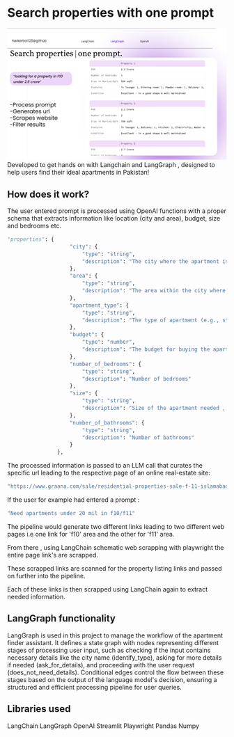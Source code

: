 # Search properties with one prompt


![Apartment Finder](banner.png)
Developed to get hands on  with Langchain and LangGraph , designed to help users find their ideal apartments in Pakistan!

## How does it work?



The user entered prompt is processed using OpenAI functions with a proper schema that extracts information like location (city and area), budget, size and bedrooms etc.

```python
"properties": {
                    "city": {
                        "type": "string",
                        "description": "The city where the apartment is located."
                    },
                    "area": {
                        "type": "string",
                        "description": "The area within the city where the apartment is located. User might input more than one preferred area, separated by a comma."
                    },
                    "apartment_type": {
                        "type": "string",
                        "description": "The type of apartment (e.g., studio, 1BHK, 2BHK, etc.)."
                    },
                    "budget": {
                        "type": "number",
                        "description": "The budget for buying the apartment."
                    },
                    "number_of_bedrooms": {
                        "type": "string",
                        "description": "Number of bedrooms"
                    },
                    "size": {
                        "type": "string",
                        "description": "Size of the apartment needed , in marlas. i.e 2 Marla , 3 Marla"
                    },
                    "number_of_bathrooms": {
                        "type": "string",
                        "description": "Number of bathrooms"
                    }
                },
```


The processed information is passed to an LLM call that curates the specific url leading to the respective page of an online real-estate site:
```bash
"https://www.graana.com/sale/residential-properties-sale-f-11-islamabad-1-240/?page=1&maxPrice=30000000&maxSize=&sizeUnit=Marla&bed="
```

If the user for example had entered a prompt :

```bash
"Need apartments under 20 mil in f10/f11"
```
The pipeline would generate two different links leading to two different web pages i.e one link for 'f10' area and the other for 'f11' area.




From there , using LangChain schematic web scrapping with playwright the entire page link's are scrapped.



These scrapped links are scanned for the property listing links and passed on further into the pipeline.

Each of these links is then scrapped using LangChain again to extract needed information.



## LangGraph functionality 
LangGraph is used in this project to manage the workflow of the apartment finder assistant. It defines a state graph with nodes representing different stages of processing user input, such as checking if the input contains necessary details like the city name (identify_type), asking for more details if needed (ask_for_details), and proceeding with the user request (does_not_need_details). Conditional edges control the flow between these stages based on the output of the language model's decision, ensuring a structured and efficient processing pipeline for user queries.

##  Libraries used
LangChain
LangGraph
OpenAI
Streamlit
Playwright
Pandas
Numpy


